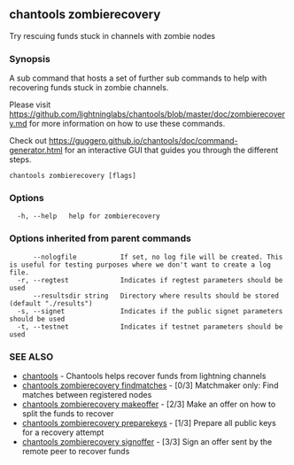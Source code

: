 ## chantools zombierecovery

Try rescuing funds stuck in channels with zombie nodes

### Synopsis

A sub command that hosts a set of further sub commands
to help with recovering funds stuck in zombie channels.

Please visit https://github.com/lightninglabs/chantools/blob/master/doc/zombierecovery.md
for more information on how to use these commands.

Check out https://guggero.github.io/chantools/doc/command-generator.html for an
interactive GUI that guides you through the different steps.


```
chantools zombierecovery [flags]
```

### Options

```
  -h, --help   help for zombierecovery
```

### Options inherited from parent commands

```
      --nologfile           If set, no log file will be created. This is useful for testing purposes where we don't want to create a log file.
  -r, --regtest             Indicates if regtest parameters should be used
      --resultsdir string   Directory where results should be stored (default "./results")
  -s, --signet              Indicates if the public signet parameters should be used
  -t, --testnet             Indicates if testnet parameters should be used
```

### SEE ALSO

* [chantools](chantools.md)	 - Chantools helps recover funds from lightning channels
* [chantools zombierecovery findmatches](chantools_zombierecovery_findmatches.md)	 - [0/3] Matchmaker only: Find matches between registered nodes
* [chantools zombierecovery makeoffer](chantools_zombierecovery_makeoffer.md)	 - [2/3] Make an offer on how to split the funds to recover
* [chantools zombierecovery preparekeys](chantools_zombierecovery_preparekeys.md)	 - [1/3] Prepare all public keys for a recovery attempt
* [chantools zombierecovery signoffer](chantools_zombierecovery_signoffer.md)	 - [3/3] Sign an offer sent by the remote peer to recover funds

